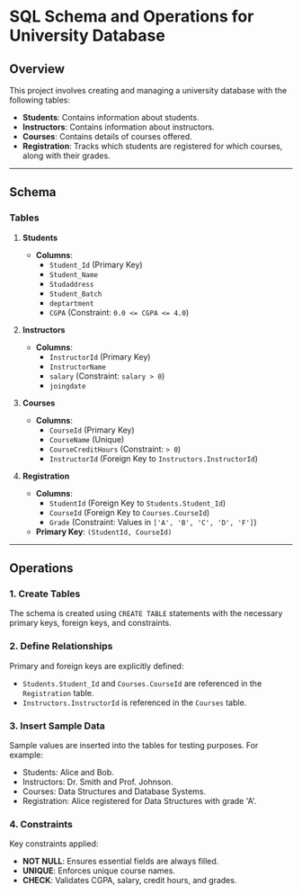 # SQL Schema and Operations for University Database

## Overview
This project involves creating and managing a university database with the following tables:
- **Students**: Contains information about students.
- **Instructors**: Contains information about instructors.
- **Courses**: Contains details of courses offered.
- **Registration**: Tracks which students are registered for which courses, along with their grades.

---

## Schema

### Tables
1. **Students**
   - **Columns**:
     - `Student_Id` (Primary Key)
     - `Student_Name`
     - `Studaddress`
     - `Student_Batch`
     - `deptartment`
     - `CGPA` (Constraint: `0.0 <= CGPA <= 4.0`)

2. **Instructors**
   - **Columns**:
     - `InstructorId` (Primary Key)
     - `InstructorName`
     - `salary` (Constraint: `salary > 0`)
     - `joingdate`

3. **Courses**
   - **Columns**:
     - `CourseId` (Primary Key)
     - `CourseName` (Unique)
     - `CourseCreditHours` (Constraint: `> 0`)
     - `InstructorId` (Foreign Key to `Instructors.InstructorId`)

4. **Registration**
   - **Columns**:
     - `StudentId` (Foreign Key to `Students.Student_Id`)
     - `CourseId` (Foreign Key to `Courses.CourseId`)
     - `Grade` (Constraint: Values in `['A', 'B', 'C', 'D', 'F']`)
   - **Primary Key**: `(StudentId, CourseId)`

---

## Operations

### 1. Create Tables
The schema is created using `CREATE TABLE` statements with the necessary primary keys, foreign keys, and constraints.

### 2. Define Relationships
Primary and foreign keys are explicitly defined:
- `Students.Student_Id` and `Courses.CourseId` are referenced in the `Registration` table.
- `Instructors.InstructorId` is referenced in the `Courses` table.

### 3. Insert Sample Data
Sample values are inserted into the tables for testing purposes. For example:
- Students: Alice and Bob.
- Instructors: Dr. Smith and Prof. Johnson.
- Courses: Data Structures and Database Systems.
- Registration: Alice registered for Data Structures with grade 'A'.

### 4. Constraints
Key constraints applied:
- **NOT NULL**: Ensures essential fields are always filled.
- **UNIQUE**: Enforces unique course names.
- **CHECK**: Validates CGPA, salary, credit hours, and grades.
